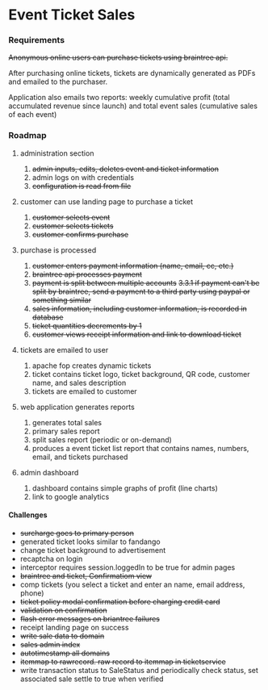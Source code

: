 # Event Ticket Sales

### Requirements

~~Anonymous online users can purchase tickets using braintree api.~~

After purchasing online tickets, tickets are dynamically generated as PDFs and emailed to the purchaser.  

Application also emails two reports: weekly cumulative profit (total accumulated revenue since launch) and total event sales (cumulative sales of each event)

### Roadmap

1. administration section
    1. ~~admin inputs, edits, deletes event and ticket information~~
    2. admin logs on with credentials
    3. ~~configuration is read from file~~
	
2. customer can use landing page to purchase a ticket
	1. ~~customer selects event~~
	2. ~~customer selects tickets~~
	3. ~~customer confirms purchase~~
	
3. purchase is processed
	1. ~~customer enters payment information (name, email, cc, etc.)~~
	2. ~~braintree api processes payment~~
	3. ~~payment is split between multiple accounts~~
		~~3.3.1 if payment can't be split by braintree, send a payment to a third party using paypal or something similar~~
	4. ~~sales information, including customer information, is recorded in database~~
    5. ~~ticket quantities decrements by 1~~
    6. ~~customer views receipt information and link to download ticket~~
    
4. tickets are emailed to user
	1. apache fop creates dynamic tickets
	2. ticket contains ticket logo, ticket background, QR code, customer name, and sales description
	3. tickets are emailed to customer

5. web application generates reports
	1. generates total sales
	2. primary sales report
	3. split sales report (periodic or on-demand)
	4. produces a event ticket list report that contains names, numbers, email, and tickets purchased
	
6. admin dashboard
	1. dashboard contains simple graphs of profit (line charts)
	2. link to google analytics

#### Challenges
* ~~surcharge goes to primary person~~
* generated ticket looks similar to fandango
* change ticket background to advertisement
* recaptcha on login
* interceptor requires session.loggedIn to be true for admin pages
* ~~braintree and ticket, Confirmatiom view~~
* comp tickets (you select a ticket and enter an name, email address, phone)
* ~~ticket policy modal confirmation before charging credit card~~
* ~~validation on confirmation~~
* ~~flash error messages on briantree failures~~
* receipt landing page on success
* ~~write sale data to domain~~
* ~~sales admin index~~
* ~~autotimestamp all domains~~
* ~~itemmap to rawrecord.  raw record to itemmap in ticketservice~~
* write transaction status to SaleStatus and periodically check status, set associated sale settle to true when verified
